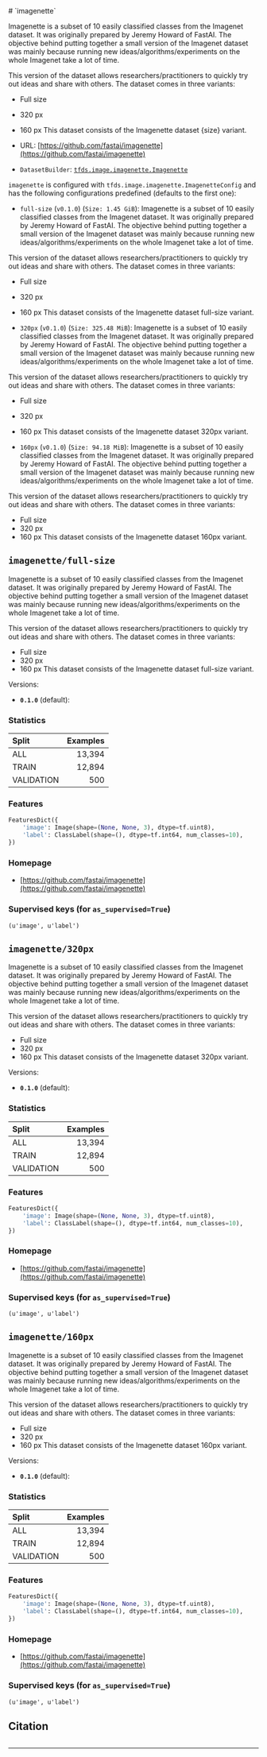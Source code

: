 <div itemscope itemtype="http://schema.org/Dataset">
  <div itemscope itemprop="includedInDataCatalog" itemtype="http://schema.org/DataCatalog">
    <meta itemprop="name" content="TensorFlow Datasets" />
  </div>
  <meta itemprop="name" content="imagenette" />
  <meta itemprop="description" content="Imagenette is a subset of 10 easily classified classes from the Imagenet&#10;dataset. It was originally prepared by Jeremy Howard of FastAI. The objective&#10;behind putting together a small version of the Imagenet dataset was mainly&#10;because running new ideas/algorithms/experiments on the whole Imagenet take a&#10;lot of time.&#10;&#10;This version of the dataset allows researchers/practitioners to quickly try out&#10;ideas and share with others. The dataset comes in three variants:&#10;&#10;  * Full size&#10;  * 320 px&#10;  * 160 px&#10;This dataset consists of the Imagenette dataset {size} variant.&#10;&#10;&#10;To use this dataset:&#10;&#10;```python&#10;import tensorflow_datasets as tfds&#10;&#10;ds = tfds.load('imagenette', split='train')&#10;for ex in ds.take(4):&#10;  print(ex)&#10;```&#10;&#10;See [the guide](https://www.tensorflow.org/datasets/overview) for more&#10;informations on [tensorflow_datasets](https://www.tensorflow.org/datasets).&#10;&#10;" />
  <meta itemprop="url" content="https://www.tensorflow.org/datasets/catalog/imagenette" />
  <meta itemprop="sameAs" content="https://github.com/fastai/imagenette" />
  <meta itemprop="citation" content="&#10;" />
</div>
# `imagenette`

Imagenette is a subset of 10 easily classified classes from the Imagenet
dataset. It was originally prepared by Jeremy Howard of FastAI. The objective
behind putting together a small version of the Imagenet dataset was mainly
because running new ideas/algorithms/experiments on the whole Imagenet take a
lot of time.

This version of the dataset allows researchers/practitioners to quickly try out
ideas and share with others. The dataset comes in three variants:

*   Full size
*   320 px
*   160 px This dataset consists of the Imagenette dataset {size} variant.

*   URL:
    [https://github.com/fastai/imagenette](https://github.com/fastai/imagenette)

*   `DatasetBuilder`:
    [`tfds.image.imagenette.Imagenette`](https://github.com/tensorflow/datasets/tree/master/tensorflow_datasets/image/imagenette.py)

`imagenette` is configured with `tfds.image.imagenette.ImagenetteConfig` and has
the following configurations predefined (defaults to the first one):

*   `full-size` (`v0.1.0`) (`Size: 1.45 GiB`): Imagenette is a subset of 10
    easily classified classes from the Imagenet dataset. It was originally
    prepared by Jeremy Howard of FastAI. The objective behind putting together a
    small version of the Imagenet dataset was mainly because running new
    ideas/algorithms/experiments on the whole Imagenet take a lot of time.

This version of the dataset allows researchers/practitioners to quickly try out
ideas and share with others. The dataset comes in three variants:

*   Full size
*   320 px
*   160 px This dataset consists of the Imagenette dataset full-size variant.

*   `320px` (`v0.1.0`) (`Size: 325.48 MiB`): Imagenette is a subset of 10 easily
    classified classes from the Imagenet dataset. It was originally prepared by
    Jeremy Howard of FastAI. The objective behind putting together a small
    version of the Imagenet dataset was mainly because running new
    ideas/algorithms/experiments on the whole Imagenet take a lot of time.

This version of the dataset allows researchers/practitioners to quickly try out
ideas and share with others. The dataset comes in three variants:

*   Full size
*   320 px
*   160 px This dataset consists of the Imagenette dataset 320px variant.

*   `160px` (`v0.1.0`) (`Size: 94.18 MiB`): Imagenette is a subset of 10 easily
    classified classes from the Imagenet dataset. It was originally prepared by
    Jeremy Howard of FastAI. The objective behind putting together a small
    version of the Imagenet dataset was mainly because running new
    ideas/algorithms/experiments on the whole Imagenet take a lot of time.

This version of the dataset allows researchers/practitioners to quickly try out
ideas and share with others. The dataset comes in three variants:

*   Full size
*   320 px
*   160 px This dataset consists of the Imagenette dataset 160px variant.

## `imagenette/full-size`
Imagenette is a subset of 10 easily classified classes from the Imagenet
dataset. It was originally prepared by Jeremy Howard of FastAI. The objective
behind putting together a small version of the Imagenet dataset was mainly
because running new ideas/algorithms/experiments on the whole Imagenet take a
lot of time.

This version of the dataset allows researchers/practitioners to quickly try out
ideas and share with others. The dataset comes in three variants:

*   Full size
*   320 px
*   160 px This dataset consists of the Imagenette dataset full-size variant.

Versions:

*   **`0.1.0`** (default):

### Statistics

Split      | Examples
:--------- | -------:
ALL        | 13,394
TRAIN      | 12,894
VALIDATION | 500

### Features
```python
FeaturesDict({
    'image': Image(shape=(None, None, 3), dtype=tf.uint8),
    'label': ClassLabel(shape=(), dtype=tf.int64, num_classes=10),
})
```

### Homepage

*   [https://github.com/fastai/imagenette](https://github.com/fastai/imagenette)

### Supervised keys (for `as_supervised=True`)
`(u'image', u'label')`

## `imagenette/320px`
Imagenette is a subset of 10 easily classified classes from the Imagenet
dataset. It was originally prepared by Jeremy Howard of FastAI. The objective
behind putting together a small version of the Imagenet dataset was mainly
because running new ideas/algorithms/experiments on the whole Imagenet take a
lot of time.

This version of the dataset allows researchers/practitioners to quickly try out
ideas and share with others. The dataset comes in three variants:

*   Full size
*   320 px
*   160 px This dataset consists of the Imagenette dataset 320px variant.

Versions:

*   **`0.1.0`** (default):

### Statistics

Split      | Examples
:--------- | -------:
ALL        | 13,394
TRAIN      | 12,894
VALIDATION | 500

### Features
```python
FeaturesDict({
    'image': Image(shape=(None, None, 3), dtype=tf.uint8),
    'label': ClassLabel(shape=(), dtype=tf.int64, num_classes=10),
})
```

### Homepage

*   [https://github.com/fastai/imagenette](https://github.com/fastai/imagenette)

### Supervised keys (for `as_supervised=True`)
`(u'image', u'label')`

## `imagenette/160px`
Imagenette is a subset of 10 easily classified classes from the Imagenet
dataset. It was originally prepared by Jeremy Howard of FastAI. The objective
behind putting together a small version of the Imagenet dataset was mainly
because running new ideas/algorithms/experiments on the whole Imagenet take a
lot of time.

This version of the dataset allows researchers/practitioners to quickly try out
ideas and share with others. The dataset comes in three variants:

*   Full size
*   320 px
*   160 px This dataset consists of the Imagenette dataset 160px variant.

Versions:

*   **`0.1.0`** (default):

### Statistics

Split      | Examples
:--------- | -------:
ALL        | 13,394
TRAIN      | 12,894
VALIDATION | 500

### Features
```python
FeaturesDict({
    'image': Image(shape=(None, None, 3), dtype=tf.uint8),
    'label': ClassLabel(shape=(), dtype=tf.int64, num_classes=10),
})
```

### Homepage

*   [https://github.com/fastai/imagenette](https://github.com/fastai/imagenette)

### Supervised keys (for `as_supervised=True`)
`(u'image', u'label')`

## Citation

```

```

--------------------------------------------------------------------------------
